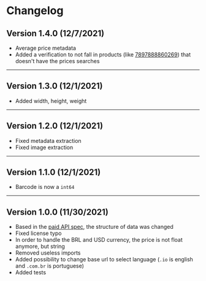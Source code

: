 # Changelog

## Version 1.4.0 (12/7/2021)

- Average price metadata
- Added a verification to not fall in products (like [7897888860269](https://cosmos.bluesoft.io/products/7897888860269)) that doesn't have the prices searches

---

## Version 1.3.0 (12/1/2021)

- Added width, height, weight

---

## Version 1.2.0 (12/1/2021)

- Fixed metadata extraction
- Fixed image extraction

---

## Version 1.1.0 (12/1/2021)

- Barcode is now a `int64`

---

## Version 1.0.0 (11/30/2021)

- Based in the [paid API spec](https://cosmos.bluesoft.io/api), the structure of data was changed
- Fixed license typo
- In order to handle the BRL and USD currency, the price is not float anymore,
  but string
- Removed useless imports
- Added possibility to change base url to select language (`.io` is english and `.com.br` is portuguese)
- Added tests
